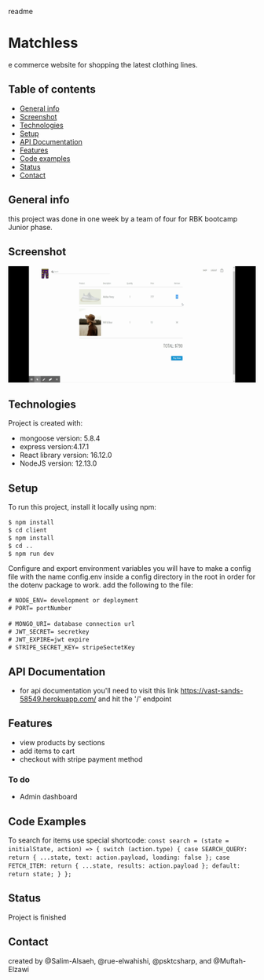 readme
# Matchless
e commerce website for shopping the latest clothing lines.
## Table of contents
* [General info](#general-info)
* [Screenshot](#screenshot)
* [Technologies](#technologies)
* [Setup](#setup)
* [API Documentation](#api-documentation)
* [Features](#features)
* [Code examples](#code-examples)
* [Status](#status)
* [Contact](#contact)
## General info
this project was done in one week by a team of four for RBK bootcamp Junior phase.
## Screenshot
![website](./Matchless.gif)
## Technologies
Project is created with:
* mongoose version: 5.8.4
* express version:4.17.1
* React library version: 16.12.0
* NodeJS version: 12.13.0
## Setup
To run this project, install it locally using npm:

```
$ npm install
$ cd client
$ npm install
$ cd ..
$ npm run dev
```
Configure and export environment variables
you will have to make a config file with the name config.env inside a config directory in the root 
in order for the dotenv package to work.
add the following to the file:
```
# NODE_ENV= development or deployment
# PORT= portNumber

# MONGO_URI= database connection url
# JWT_SECRET= secretkey
# JWT_EXPIRE=jwt expire 
# STRIPE_SECRET_KEY= stripeSectetKey

```

## API Documentation 

* for api documentation you'll need to visit this link https://vast-sands-58549.herokuapp.com/ and hit the '/' endpoint 
## Features 
* view products by sections
* add items to cart
* checkout with stripe payment method
### To do 
* Admin dashboard 


## Code Examples
To search for items use special shortcode: `const search = (state = initialState, action) => {
  switch (action.type) {
    case SEARCH_QUERY:
      return {
        ...state,
        text: action.payload,
        loading: false
      };
    case FETCH_ITEM:
      return {
        ...state,
        results: action.payload
      };
    default:
      return state;
  }
};`

## Status
Project is finished

## Contact
created by @Salim-Alsaeh, @rue-elwahishi, @psktcsharp, and @Muftah-Elzawi

